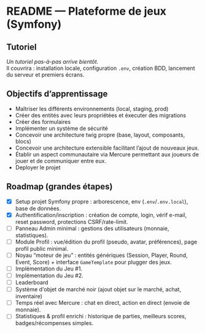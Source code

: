 # README — Plateforme de jeux (Symfony)

## Tutoriel
_Un tutoriel pas-à-pas arrive bientôt._  
Il couvrira : installation locale, configuration `.env`, création BDD, lancement du serveur et premiers écrans.

## Objectifs d’apprentissage
- Maîtriser les différents environnements (local, staging, prod)
- Créer des entités avec leurs propriétées et éxecuter des migrations
- Créer des formulaires
- Implémenter un système de sécurité
- Concevoir une architecture twig propre (base, layout, composants, blocs)
- Concevoir une architecture extensible facilitant l’ajout de nouveaux jeux.
- Établir un aspect communautaire via Mercure permettant aux joueurs de jouer et de communiquer entre eux.
- Deployer le projet

## Roadmap (grandes étapes)
- [x] Setup projet Symfony propre : arborescence, env (`.env`/`.env.local`), base de données.
- [x] Authentification/inscription : création de compte, login, vérif e-mail, reset password, protections CSRF/rate-limit.
- [ ] Panneau Admin minimal : gestions des utilisateurs (monnaie, statistiques).
- [ ] Module Profil : vue/édition du profil (pseudo, avatar, préférences), page profil public minimal.
- [ ] Noyau “moteur de jeu” : entités génériques (Session, Player, Round, Event, Score) + interface `GameTemplate` pour plugger des jeux.
- [ ] Implémentation du Jeu #1.
- [ ] Implémentation du Jeu #2.
- [ ] Leaderboard
- [ ] Système d'objet de marché noir (ajout objet sur le marché, achat, inventaire)
- [ ] Temps réel avec Mercure : chat en direct, action en direct (envoie de monnaie).
- [ ] Statistiques & profil enrichi : historique de parties, meilleurs scores, badges/récompenses simples.
